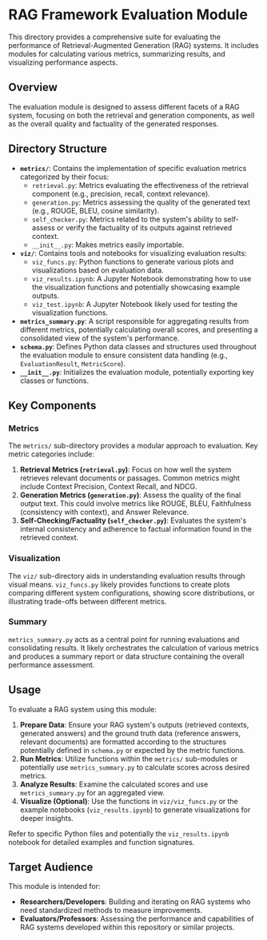 # RAG Framework Evaluation Module

This directory provides a comprehensive suite for evaluating the performance of Retrieval-Augmented Generation (RAG) systems. It includes modules for calculating various metrics, summarizing results, and visualizing performance aspects.

## Overview

The evaluation module is designed to assess different facets of a RAG system, focusing on both the retrieval and generation components, as well as the overall quality and factuality of the generated responses.

## Directory Structure

-   **`metrics/`**: Contains the implementation of specific evaluation metrics categorized by their focus:
    -   `retrieval.py`: Metrics evaluating the effectiveness of the retrieval component (e.g., precision, recall, context relevance).
    -   `generation.py`: Metrics assessing the quality of the generated text (e.g., ROUGE, BLEU, cosine similarity).
    -   `self_checker.py`: Metrics related to the system's ability to self-assess or verify the factuality of its outputs against retrieved context.
    -   `__init__.py`: Makes metrics easily importable.
-   **`viz/`**: Contains tools and notebooks for visualizing evaluation results:
    -   `viz_funcs.py`: Python functions to generate various plots and visualizations based on evaluation data.
    -   `viz_results.ipynb`: A Jupyter Notebook demonstrating how to use the visualization functions and potentially showcasing example outputs.
    -   `viz_test.ipynb`: A Jupyter Notebook likely used for testing the visualization functions.
-   **`metrics_summary.py`**: A script responsible for aggregating results from different metrics, potentially calculating overall scores, and presenting a consolidated view of the system's performance.
-   **`schema.py`**: Defines Python data classes and structures used throughout the evaluation module to ensure consistent data handling (e.g., `EvaluationResult`, `MetricScore`).
-   **`__init__.py`**: Initializes the evaluation module, potentially exporting key classes or functions.

## Key Components

### Metrics

The `metrics/` sub-directory provides a modular approach to evaluation. Key metric categories include:

1.  **Retrieval Metrics (`retrieval.py`)**: Focus on how well the system retrieves relevant documents or passages. Common metrics might include Context Precision, Context Recall, and NDCG.
2.  **Generation Metrics (`generation.py`)**: Assess the quality of the final output text. This could involve metrics like ROUGE, BLEU, Faithfulness (consistency with context), and Answer Relevance.
3.  **Self-Checking/Factuality (`self_checker.py`)**: Evaluates the system's internal consistency and adherence to factual information found in the retrieved context.

### Visualization

The `viz/` sub-directory aids in understanding evaluation results through visual means. `viz_funcs.py` likely provides functions to create plots comparing different system configurations, showing score distributions, or illustrating trade-offs between different metrics.

### Summary

`metrics_summary.py` acts as a central point for running evaluations and consolidating results. It likely orchestrates the calculation of various metrics and produces a summary report or data structure containing the overall performance assessment.

## Usage

To evaluate a RAG system using this module:

1.  **Prepare Data**: Ensure your RAG system's outputs (retrieved contexts, generated answers) and the ground truth data (reference answers, relevant documents) are formatted according to the structures potentially defined in `schema.py` or expected by the metric functions.
2.  **Run Metrics**: Utilize functions within the `metrics/` sub-modules or potentially use `metrics_summary.py` to calculate scores across desired metrics.
3.  **Analyze Results**: Examine the calculated scores and use `metrics_summary.py` for an aggregated view.
4.  **Visualize (Optional)**: Use the functions in `viz/viz_funcs.py` or the example notebooks (`viz_results.ipynb`) to generate visualizations for deeper insights.

Refer to specific Python files and potentially the `viz_results.ipynb` notebook for detailed examples and function signatures.

## Target Audience

This module is intended for:

-   **Researchers/Developers**: Building and iterating on RAG systems who need standardized methods to measure improvements.
-   **Evaluators/Professors**: Assessing the performance and capabilities of RAG systems developed within this repository or similar projects.
